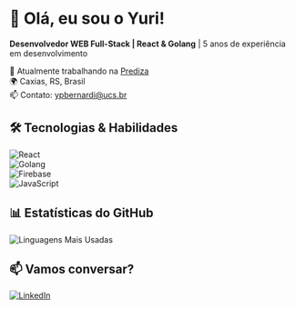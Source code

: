 # 👋 Olá, eu sou o Yuri!  
**Desenvolvedor WEB Full-Stack | React & Golang**  | 5 anos de experiência em desenvolvimento

💼 Atualmente trabalhando na [Prediza](https://prediza.io)  
🌍 Caxias, RS, Brasil  
📫 Contato: [ypbernardi@ucs.br](mailto:ypbernardi@ucs.br)  

## 🛠 **Tecnologias & Habilidades**  
![React](https://img.shields.io/badge/React-20232A?style=for-the-badge&logo=react)  
![Golang](https://img.shields.io/badge/Go-00ADD8?style=for-the-badge&logo=go)  
![Firebase](https://img.shields.io/badge/Firebase-FFCA28?style=for-the-badge&logo=firebase)  
![JavaScript](https://img.shields.io/badge/JavaScript-F7DF1E?style=for-the-badge&logo=javascript)  

## 📊 **Estatísticas do GitHub**  
![Linguagens Mais Usadas](https://github-readme-stats.vercel.app/api/top-langs/?username=YuriPinheiro&layout=compact&theme=dracula)  


## 📫 **Vamos conversar?**  
[![LinkedIn](https://img.shields.io/badge/LinkedIn-0077B5?style=for-the-badge&logo=linkedin)](https://www.linkedin.com/in/ypbernardi/)  
